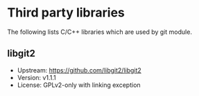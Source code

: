# Third party libraries

The following lists C/C++ libraries which are used by git module.

## libgit2
- Upstream: https://github.com/libgit2/libgit2
- Version: v1.1.1
- License: GPLv2-only with linking exception
